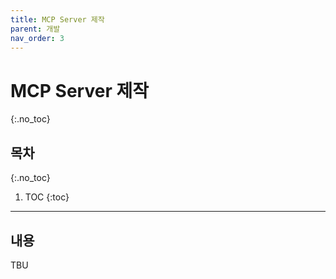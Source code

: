 ```yaml
---
title: MCP Server 제작
parent: 개발
nav_order: 3
---
```


# MCP Server 제작
{:.no_toc}

## 목차
{:.no_toc}

1. TOC
{:toc}

--- 

## 내용

TBU
